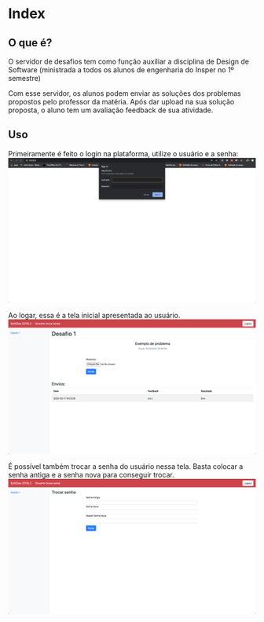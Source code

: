 # Index

## O que é?
O servidor de desafios tem como função auxiliar a disciplina de Design de Software (ministrada a todos os alunos de engenharia do Insper no 1º semestre)

Com esse servidor, os alunos podem enviar as soluções dos problemas propostos pelo professor da matéria. Após dar upload 
na sua solução proposta, o aluno tem um avaliação feedback de sua atividade.

## Uso

Primeiramente é feito o login na plataforma, utilize o usuário e a senha:
![Login](img/img3.png)


Ao logar, essa é a tela inicial apresentada ao usuário.  
![Tela Inicial](img/img1.png)


É possível também trocar a senha do usuário nessa tela. Basta colocar a senha antiga e a senha nova para conseguir trocar.
![Trocar senha](img/img2.png)